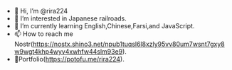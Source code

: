 - 👋 Hi, I’m @rira224
- 👀 I’m interested in Japanese railroads.
- 🌱 I’m currently learning English,Chinese,Farsi,and JavaScript.
- 📫 How to reach me Nostr(https://nostx.shino3.net/npub1tuqsl6l8xzly95vv80um7wsnt7gxy8w9wgt4khp4wyv4xwhfw44slm93e9).
- 🎨Portfolio(https://potofu.me/rira224).

<!---
rira224/rira224 is a ✨ special ✨ repository because its `README.md` (this file) appears on your GitHub profile.
You can click the Preview link to take a look at your changes.
--->
